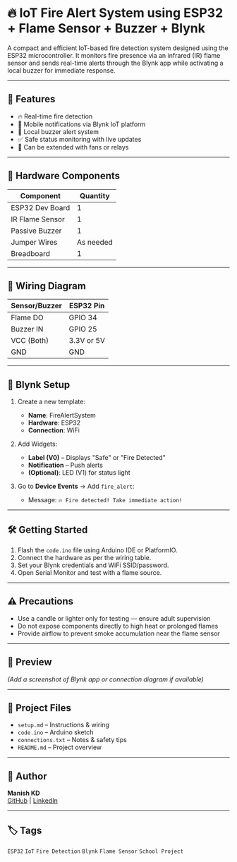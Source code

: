 # 🔥 IoT Fire Alert System using ESP32 + Flame Sensor + Buzzer + Blynk

A compact and efficient IoT-based fire detection system designed using the ESP32 microcontroller. It monitors fire presence via an infrared (IR) flame sensor and sends real-time alerts through the Blynk app while activating a local buzzer for immediate response.

---

## 🚀 Features

- 🔥 Real-time fire detection
- 📱 Mobile notifications via Blynk IoT platform
- 🔔 Local buzzer alert system
- ✅ Safe status monitoring with live updates
- 🧠 Can be extended with fans or relays

---

## 🧰 Hardware Components

| Component       | Quantity |
|----------------|----------|
| ESP32 Dev Board| 1        |
| IR Flame Sensor| 1        |
| Passive Buzzer | 1        |
| Jumper Wires   | As needed|
| Breadboard     | 1        |

---

## 🔌 Wiring Diagram

| Sensor/Buzzer | ESP32 Pin |
|---------------|-----------|
| Flame DO      | GPIO 34   |
| Buzzer IN     | GPIO 25   |
| VCC (Both)    | 3.3V or 5V|
| GND           | GND       |

---

## 📲 Blynk Setup

1. Create a new template:  
   - **Name**: FireAlertSystem  
   - **Hardware**: ESP32  
   - **Connection**: WiFi

2. Add Widgets:  
   - **Label (V0)** – Displays "Safe" or "Fire Detected"  
   - **Notification** – Push alerts  
   - **(Optional)**: LED (V1) for status light

3. Go to **Device Events** → Add `fire_alert`:  
   - Message: `🔥 Fire detected! Take immediate action!`

---

## 🛠️ Getting Started

1. Flash the `code.ino` file using Arduino IDE or PlatformIO.  
2. Connect the hardware as per the wiring table.  
3. Set your Blynk credentials and WiFi SSID/password.  
4. Open Serial Monitor and test with a flame source.

---

## ⚠️ Precautions

- Use a candle or lighter only for testing — ensure adult supervision  
- Do not expose components directly to high heat or prolonged flames  
- Provide airflow to prevent smoke accumulation near the flame sensor

---

## 📸 Preview

*(Add a screenshot of Blynk app or connection diagram if available)*

---

## 📁 Project Files

- `setup.md` – Instructions & wiring  
- `code.ino` – Arduino sketch  
- `connections.txt` – Notes & safety tips  
- `README.md` – Project overview  

---

## 🧠 Author

**Manish KD**  
[GitHub](https://github.com/ManishKDtm) | [LinkedIn](https://www.linkedin.com/in/manish-kd-23b91a254)

---

## 🏷️ Tags
`ESP32` `IoT` `Fire Detection` `Blynk` `Flame Sensor` `School Project`

